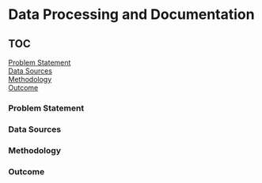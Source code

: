 # Data Processing and Documentation  
  
## TOC  
[Problem Statement](#problem-statement)   
[Data Sources](#data-sources)   
[Methodology](#methodology)   
[Outcome](#outcome)  
  
### Problem Statement  
  

### Data Sources  

  
### Methodology   


### Outcome   
